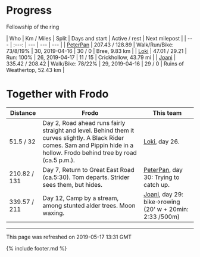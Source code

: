 
# Progress

Fellowship of the ring

| Who | Km / Miles | Split | Days and start | Active / rest | Next milepost |
| --- | :---: | --- | --- | --- |
| [PeterPan](users/PeterPan.md) | 207.43 / 128.89 | Walk/Run/Bike: 73/8/19% | 30, 2019-04-16 | 30 / 0 | Bree, 9.83 km |
| [Loki](users/Loki.md) | 47.01 / 29.21 | Run: 100% | 26, 2019-04-17 | 11 / 15 | Crickhollow, 43.79 mi |
| [Joani](users/Joani.md) | 335.42 / 208.42 | Walk/Bike: 78/22% | 29, 2019-04-16 | 29 / 0 | Ruins of Weathertop, 52.43 km |

# Together with Frodo

| Distance | Frodo | This team |
| --- | --- | --- |
| 51.5 / 32 | Day 2, Road ahead runs fairly straight and level. Behind them it curves slightly. A Black Rider comes. Sam and Pippin hide in a hollow. Frodo behind tree by road (ca.5 p.m.). |  [Loki](users/Loki.md), day 26. |
| 210.82 / 131 | Day 7, Return to Great East Road (ca.5:30). Tom departs. Strider sees them, but hides. |  [PeterPan](users/PeterPan.md), day 30: Trying to catch up. |
| 339.57 / 211 | Day 12, Camp by a stream, among stunted alder trees. Moon waxing. |  [Joani](users/Joani.md), day 29: bike->rowing (20' w + 20min: 2:33 /500m) |

---
This page was refreshed on 2019-05-17 13:31 GMT

{% include footer.md %}
